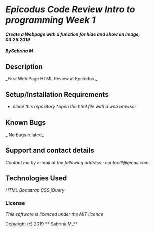 # _Epicodus Code Review Intro to programming Week 1_

#### _Create a Webpage with a function for hide and show an image, 03.26.2019_

#### _By**Sabrina M**_

## Description

_First Web Page HTML Review at Epicodus _

## Setup/Installation Requirements

* _clone this repository_
*_open the html file with a web browser_




## Known Bugs

_ No bugs related_

## Support and contact details

_Contact me by e-mail at the following address : contactll@gmail.com_

## Technologies Used

_HTML_
_Bootstrap_
_CSS_
_jQuery_



### License

*This software is licenced under the MIT licence*

Copyright (c) 2019 ** Sabrina M_**
